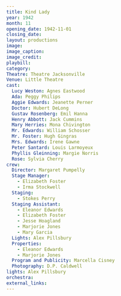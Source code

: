 ```yaml
---
title: Kind Lady
year: 1942
month: 11
opening_date: 1942-11-01
closing_date: 
layout: productions
image:
image_caption:
image_credit:
playbill: 
category: 
Theatre: Theatre Jacksonville
Venue: Little Theatre
cast:
  Lucy Weston: Agnes Eastwood
  Ada: Peggy Philips
  Aggie Edwards: Jeanette Perner
  Doctor: Hubert DeLong
  Gustav Rosenberg: Emil Hanna
  Henry Abbott: Jack Cummins
  Mary Herries: Mona Chivington
  Mr. Edwards: William Schosser
  Mr. Foster: Hugh Gingras
  Mrs. Edwards: Irene Gawne
  Peter Santard: Louis Larmoyeux
  Phyllis Gleinning: Margie Norris
  Rose: Sylvia Cherry
crew:
  Director: Margaret Pumpelly
  Stage Manager:
    - Elizabeth Foster
    - Irma Stockwell
  Staging:
    - Stokes Perry
  Staging Assistant:
    - Eleanor Edwards
    - Elizabeth Foster
    - Jesse Hoagland
    - Marjorie Jones
    - Mary Garcia
  Lights: Alex Pillsbury
  Properties:
    - Eleanor Edwards
    - Marjorie Jones
  Program and Publicity: Marcella Cisney
  Photography: D.P. Caldwell
lights: Alex Pillsbury
orchestra:
external_links:
---
```


